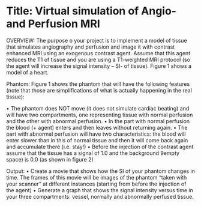 # Title: Virtual simulation of Angio- and Perfusion MRI

OVERVIEW: The purpose o your project is to implement a model of tissue that
simulates angiography and perfusion and image it with contrast enhanced MRI using an
exogenous contrast agent. Assume that this agent reduces the T1 of tissue and you are
using a T1-weighted MRI protocol (so the agent will increase the signal intensity – SI- of
tissue). Figure 1 shows a model of a heart.

Phantom: Figure 1 shows the phantom that will have the following features (note that
those are simplifications of what is actually happening in the real tissue):

• The phantom does NOT move (it does not simulate cardiac beating) and will
have two compartments, one representing tissue with normal perfusion and the
other with abnormal perfusion.
• In the part with normal perfusion the blood (+ agent) enters and then leaves
without returning again.
• The part with abnormal perfusion will have two characteristics: the blood will
enter slower than in this of normal tissue and then it will come back again and
accumulate there (i.e. stay!)
• Before the injection of the contrast agent assume that the tissue has a signal of
1.0 and the background 9empty space) is 0.0 (as shown in figure 2)

Output:
• Create a movie that shows how the SI of your phantom changes in time. The
frames of this movie will be images of the phantom “taken with your scanner” at
different instances (starting from before the injection of the agent)
• Generate a graph that shows the signal intensity versus time in your three
compartments: vessel, normally and abnormally perfused tissue.
